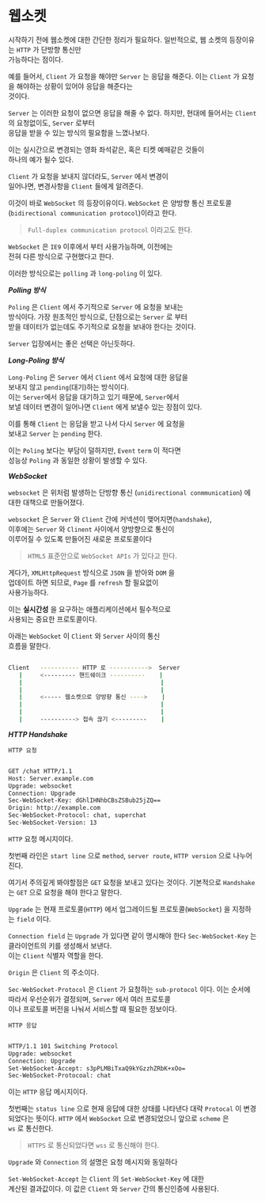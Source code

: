 # 웹소켓

시작하기 전에 웹소켓에 대한 간단한 정리가 필요하다.
일반적으로, 웹 소켓의 등장이유는 `HTTP` 가 단방향 통신만  
가능하다는 점이다.

예를 들어서, `Client` 가 요청을 해야만 `Server` 는 응답을 해준다.
이는 `Client` 가 요청을 해야하는 상황이 있어야 응답을 해준다는  
것이다.

`Server` 는 이러한 요청이 없으면 응답을 해줄 수 없다.
하지만, 현대에 들어서는 `Client` 의 요청없이도, `Server` 로부터  
응답을 받을 수 있는 방식의 필요함을 느꼈나보다.

이는 실시간으로 변경되는 영화 좌석같은, 혹은 티켓 예매같은 것들이  
하나의 예가 될수 있다.

 `Client` 가 요청을 보내지 않더라도, `Server` 에서 변경이  
일어나면, 변경사항을 `Client` 들에게 알려준다.

이것이 바로 `WebSocket` 의 등장이유이다.
`WebSocket` 은 양방향 통신 프로토콜(`bidirectional communication protocol`)이라고 한다.
> `Full-duplex communication protocol` 이라고도 한다.

`WebSocket` 은 `IE9` 이후에서 부터 사용가능하며, 이전에는  
전혀 다른 방식으로 구현했다고 한다.

이러한 방식으로는 `polling` 과 `long-poling` 이 있다.

***Polling 방식***

`Poling` 은 `Client` 에서 주기적으로 `Server` 에 요청을 보내는  
방식이다. 가장 원초적인 방식으로, 단점으로는 `Server` 로 부터  
받을 데이터가 없는데도 주기적으로 요청을 보내야 한다는 것이다.

`Server` 입장에서는 좋은 선택은 아닌듯하다.

***Long-Poling 방식***

`Long-Poling` 은 `Server` 에서 `Client` 에서 요청에 대한 응답을  
보내지 않고 `pending`(대기)하는 방식이다.  
이는 `Server`에서 응답을 대기하고 있기 때문에, `Server`에서  
보낼 데이터 변경이 일어나면 `Client` 에게 보낼수 있는 장점이 있다.

이를 통해 `Client` 는 응답을 받고 나서 다시 `Server` 에 요청을  
보내고 `Server` 는 `pending` 한다.

이는 `Poling` 보다는 부담이 덜하지만, `Event` `term` 이 적다면  
성능상 `Poling` 과 동일한 상황이 발생할 수 있다.

***WebSocket***

`websocket` 은 위처럼 발생하는 단방향 통신 (`unidirectional conmmunication`) 에 대한 대책으로 만들어졌다.  

`websocket` 은 `Server` 와 `Client` 간에 커넥션이 맺어지면(`handshake`),  
이후에는 `Server` 와  `Clinent` 사이에서 양방향으로 통신이  
이루어질 수 있도록 만들어진 새로운 프로토콜이다

> `HTML5` 표준안으로 `WebSocket APIs` 가 있다고 한다.

게다가, `XMLHttpRequest` 방식으로 `JSON` 을 받아와 `DOM` 을  
업데이트 하면 되므로, `Page` 를 `refresh` 할 필요없이  
사용가능하다.

이는 **실시간성** 을 요구하는 애플리케이션에서 필수적으로  
사용되는 중요한 프로토콜이다.

아래는 `WebSocket` 이 `Client` 와 `Server` 사이의 통신  
흐름을 말한다.

```sh

Client   ----------- HTTP 로 ----------->  Server
   |     <--------- 핸드쉐이크 ----------    |
   |                                       | 
   |                                       |
   |     <----- 웹소켓으로 양방향 통신 ---->    |
   |                                       | 
   |                                       |
   |     ----------> 접속 끊기 <---------    |

```

***HTTP Handshake***

`HTTP 요청`

```sh

GET /chat HTTP/1.1
Host: Server.example.com
Upgrade: websocket
Connection: Upgrade
Sec-WebSocket-Key: dGhlIHNhbCBsZSBub25jZQ==
Origin: http://example.com
Sec-WebSocket-Protocol: chat, superchat
Sec-WebSocket-Version: 13

```

`HTTP` 요청 메시지이다.

첫번째 라인은 `start line` 으로 `method`, `server route`, `HTTP version` 으로 나누어진다.

여기서 주의깊게 봐야할점은 `GET` 요청을 보내고 있다는 것이다.
기본적으로 `Handshake` 는 `GET` 으로 요청을 해야 한다고 말한다.

`Upgrade` 는 현재 프로토콜(`HTTP`) 에서 업그레이드될 프로토콜(`WebSocket`) 을 지정하는 `field` 이다.

`Connection field` 는 `Upgrade` 가 있다면 같이 명시해야 한다
`Sec-WebSocket-Key` 는 클라이언트의 키를 생성해서 보낸다.  
이는 `Client` 식별자 역할을 한다.

`Origin` 은 `Client` 의 주소이다.

`Sec-WebSocket-Protocol` 은 `Client` 가 요청하는 `sub-protocol` 이다.
이는 순서에 따라서 우선순위가 결정되며, `Server` 에서 여러 프로토콜  
이나 프로토콜 버전을 나눠서 서비스할 때 필요한 정보이다.

`HTTP 응답`

```sh

HTTP/1.1 101 Switching Protocol
Upgrade: websocket
Connection: Upgrade
Set-WebSocket-Accept: s3pPLMBiTxaQ9kYGzzhZRbK+xOo=
Sec-WebSocket-Protocoal: chat

```

이는 `HTTP` 응답 메시지이다.

첫번째는 `status line` 으로 현재 응답에 대한 상태를 나타낸다
대략 `Protocal` 이 변경되었다는 뜻이다.
`HTTP` 에서 `WebSocket` 으로 변경되었으니 앞으로 `scheme` 은  
`ws` 로 통신한다.
> `HTTPS` 로 통신되었다면 `wss` 로 통신해야 한다.

`Upgrade` 와 `Connection` 의 설명은 요청 메시지와 동일하다

`Set-WebSocket-Accept` 는 `Client` 의 `Set-WebSocket-Key` 에 대한  
계산된 결과값이다.
이 값은 `Client` 와 `Server` 간의 통신인증에 사용된다.

